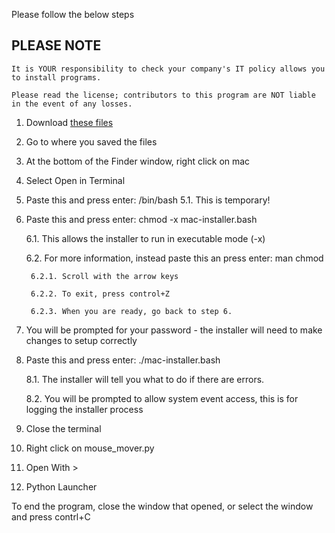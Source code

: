 Please follow the below steps

## PLEASE NOTE

```
It is YOUR responsibility to check your company's IT policy allows you to install programs.

Please read the license; contributors to this program are NOT liable in the event of any losses.
```

1. Download [these files]()
2. Go to where you saved the files
3. At the bottom of the Finder window, right click on mac
4. Select Open in Terminal
5. Paste this and press enter: /bin/bash 
    5.1. This is temporary!
6. Paste this and press enter: chmod -x mac-installer.bash

    6.1. This allows the installer to run in executable mode (-x)

    6.2. For more information, instead paste this an press enter: man chmod

        6.2.1. Scroll with the arrow keys

        6.2.2. To exit, press control+Z
        
        6.2.3. When you are ready, go back to step 6.

7. You will be prompted for your password - the installer will need to make changes to setup correctly
8. Paste this and press enter: ./mac-installer.bash

    8.1. The installer will tell you what to do if there are errors.

    8.2. You will be prompted to allow system event access, this is  for logging the installer process

6. Close the terminal
7. Right click on mouse_mover.py
8. Open With >
9. Python Launcher

To end the program, close the window that opened, or select the window and press contrl+C